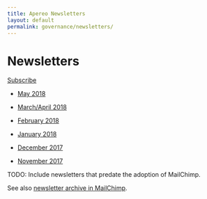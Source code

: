 ```yaml
---
title: Apereo Newsletters
layout: default
permalink: governance/newsletters/
---
```


# Newsletters

[Subscribe][]

+ [May 2018][2018-05-17 newsletter]
+ [March/April 2018][2018-04-23 newsletter]
+ [February 2018][2018-02-16 newsletter]
+ [January 2018][2018-01-15 newsletter]

+ [December 2017][2017-12-16 newsletter]
+ [November 2017][2017-11-14 newsletter]

TODO: Include newsletters that predate the adoption of MailChimp.

See also [newsletter archive in MailChimp][].

[Subscribe]: http://eepurl.com/c_g1TL

[2018-05-17 newsletter]: http://eepurl.com/duKvxz
[2018-04-23 newsletter]: http://eepurl.com/dsmkh5
[2018-02-16 newsletter]: http://eepurl.com/dkB8y5
[2018-01-15 newsletter]: http://eepurl.com/dhsLEH

[2017-12-16 newsletter]: http://eepurl.com/dejfin
[2017-11-14 newsletter]: http://eepurl.com/c_gXmP

[newsletter archive in MailChimp]: https://us17.campaign-archive.com/home/?u=a275a881dc110bf42cf8aced6&id=8069ec5bd9

